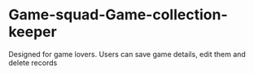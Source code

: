 # Game-squad-Game-collection-keeper
Designed for game lovers. Users can save game details, edit them and delete records
